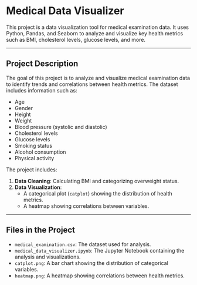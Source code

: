 # Medical Data Visualizer

This project is a data visualization tool for medical examination data. It uses Python, Pandas, and Seaborn to analyze and visualize key health metrics such as BMI, cholesterol levels, glucose levels, and more.

---

## **Project Description**
The goal of this project is to analyze and visualize medical examination data to identify trends and correlations between health metrics. The dataset includes information such as:
- Age
- Gender
- Height
- Weight
- Blood pressure (systolic and diastolic)
- Cholesterol levels
- Glucose levels
- Smoking status
- Alcohol consumption
- Physical activity

The project includes:
1. **Data Cleaning**: Calculating BMI and categorizing overweight status.
2. **Data Visualization**:
   - A categorical plot (`catplot`) showing the distribution of health metrics.
   - A heatmap showing correlations between variables.

---

## **Files in the Project**
- `medical_examination.csv`: The dataset used for analysis.
- `medical_data_visualizer.ipynb`: The Jupyter Notebook containing the analysis and visualizations.
- `catplot.png`: A bar chart showing the distribution of categorical variables.
- `heatmap.png`: A heatmap showing correlations between health metrics.
